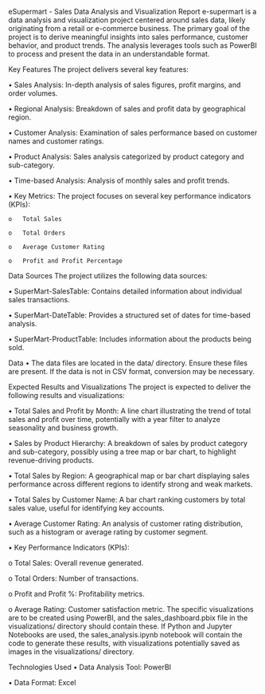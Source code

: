 eSupermart - Sales Data Analysis and Visualization Report
e-supermart is a data analysis and visualization project centered around sales data, likely originating from a retail or e-commerce business. The primary goal of the project is to derive meaningful insights into sales performance, customer behavior, and product trends. The analysis leverages tools such as PowerBI to process and present the data in an understandable format.

Key Features
The project delivers several key features:

• Sales Analysis: In-depth analysis of sales figures, profit margins, and order volumes.

• Regional Analysis: Breakdown of sales and profit data by geographical region.

• Customer Analysis: Examination of sales performance based on customer names and customer ratings.

• Product Analysis: Sales analysis categorized by product category and sub-category.

• Time-based Analysis: Analysis of monthly sales and profit trends.

• Key Metrics: The project focuses on several key performance indicators (KPIs):

    o	Total Sales

    o	Total Orders

    o	Average Customer Rating

    o	Profit and Profit Percentage
Data Sources
The project utilizes the following data sources:

• SuperMart-SalesTable: Contains detailed information about individual sales transactions.

• SuperMart-DateTable: Provides a structured set of dates for time-based analysis.

• SuperMart-ProductTable: Includes information about the products being sold.

Data
• The data files are located in the data/ directory. Ensure these files are present. If the data is not in CSV format, conversion may be necessary.

Expected Results and Visualizations
The project is expected to deliver the following results and visualizations:

• Total Sales and Profit by Month: A line chart illustrating the trend of total sales and profit over time, potentially with a year filter to analyze seasonality and business growth.

• Sales by Product Hierarchy: A breakdown of sales by product category and sub-category, possibly using a tree map or bar chart, to highlight revenue-driving products.

• Total Sales by Region: A geographical map or bar chart displaying sales performance across different regions to identify strong and weak markets.

• Total Sales by Customer Name: A bar chart ranking customers by total sales value, useful for identifying key accounts.

• Average Customer Rating: An analysis of customer rating distribution, such as a histogram or average rating by customer segment.

• Key Performance Indicators (KPIs):

   o	Total Sales: Overall revenue generated.

   o	Total Orders: Number of transactions.

   o	Profit and Profit %: Profitability metrics.

   o	Average Rating: Customer satisfaction metric.
The specific visualizations are to be created using PowerBI, and the sales_dashboard.pbix file in the visualizations/ directory should contain these. If Python and Jupyter Notebooks are used, the sales_analysis.ipynb notebook will contain the code to generate these results, with visualizations potentially saved as images in the visualizations/ directory.

Technologies Used
• Data Analysis Tool: PowerBI

• Data Format: Excel

